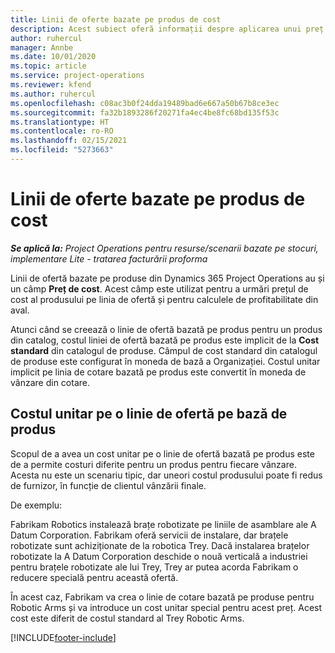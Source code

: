 ```yaml
---
title: Linii de oferte bazate pe produs de cost
description: Acest subiect oferă informații despre aplicarea unui preț de cost unei linii de ofertă pe bază de produs.
author: ruhercul
manager: Annbe
ms.date: 10/01/2020
ms.topic: article
ms.service: project-operations
ms.reviewer: kfend
ms.author: ruhercul
ms.openlocfilehash: c08ac3b0f24dda19489bad6e667a50b67b8ce3ec
ms.sourcegitcommit: fa32b1893286f20271fa4ec4be8fc68bd135f53c
ms.translationtype: HT
ms.contentlocale: ro-RO
ms.lasthandoff: 02/15/2021
ms.locfileid: "5273663"
---
```

# <a name="costing-product-based-quote-lines"></a>Linii de oferte bazate pe produs de cost

_**Se aplică la:** Project Operations pentru resurse/scenarii bazate pe stocuri, implementare Lite - tratarea facturării proforma_


Linii de ofertă bazate pe produse din Dynamics 365 Project Operations au și un câmp **Preț de cost**. Acest câmp este utilizat pentru a urmări prețul de cost al produsului pe linia de ofertă și pentru calculele de profitabilitate din aval.

Atunci când se creează o linie de ofertă bazată pe produs pentru un produs din catalog, costul liniei de ofertă bazată pe produs este implicit de la **Cost standard** din catalogul de produse. Câmpul de cost standard din catalogul de produse este configurat în moneda de bază a Organizației. Costul unitar implicit pe linia de cotare bazată pe produs este convertit în moneda de vânzare din cotare.

## <a name="unit-cost-on-a-product-based-quote-line"></a>Costul unitar pe o linie de ofertă pe bază de produs

Scopul de a avea un cost unitar pe o linie de ofertă bazată pe produs este de a permite costuri diferite pentru un produs pentru fiecare vânzare. Acesta nu este un scenariu tipic, dar uneori costul produsului poate fi redus de furnizor, în funcție de clientul vânzării finale.

De exemplu:

Fabrikam Robotics instalează brațe robotizate pe liniile de asamblare ale A Datum Corporation. Fabrikam oferă servicii de instalare, dar brațele robotizate sunt achiziționate de la robotica Trey. Dacă instalarea brațelor robotizate la A Datum Corporation deschide o nouă verticală a industriei pentru brațele robotizate ale lui Trey, Trey ar putea acorda Fabrikam o reducere specială pentru această ofertă.

În acest caz, Fabrikam va crea o linie de cotare bazată pe produse pentru Robotic Arms și va introduce un cost unitar special pentru acest preț. Acest cost este diferit de costul standard al Trey Robotic Arms.


[!INCLUDE[footer-include](../../includes/footer-banner.md)]